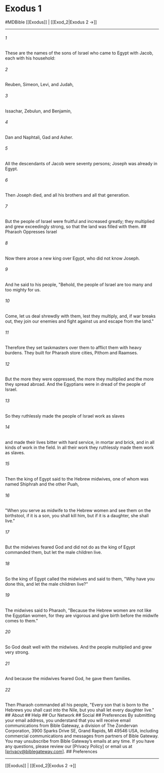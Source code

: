 # Exodus 1
#MDBible
[[Exodus]] | [[Exod_2|Exodus 2 →]]

***






###### 1 


These are the names of the sons of Israel who came to Egypt with Jacob, each with his household: 





###### 2 


Reuben, Simeon, Levi, and Judah, 





###### 3 


Issachar, Zebulun, and Benjamin, 





###### 4 


Dan and Naphtali, Gad and Asher. 





###### 5 


All the descendants of Jacob were seventy persons; Joseph was already in Egypt. 





###### 6 


Then Joseph died, and all his brothers and all that generation. 





###### 7 


But the people of Israel were fruitful and increased greatly; they multiplied and grew exceedingly strong, so that the land was filled with them. ## Pharaoh Oppresses Israel 





###### 8 


Now there arose a new king over Egypt, who did not know Joseph. 





###### 9 


And he said to his people, "Behold, the people of Israel are too many and too mighty for us. 





###### 10 


Come, let us deal shrewdly with them, lest they multiply, and, if war breaks out, they join our enemies and fight against us and escape from the land." 





###### 11 


Therefore they set taskmasters over them to afflict them with heavy burdens. They built for Pharaoh store cities, Pithom and Raamses. 





###### 12 


But the more they were oppressed, the more they multiplied and the more they spread abroad. And the Egyptians were in dread of the people of Israel. 





###### 13 


So they ruthlessly made the people of Israel work as slaves 





###### 14 


and made their lives bitter with hard service, in mortar and brick, and in all kinds of work in the field. In all their work they ruthlessly made them work as slaves. 





###### 15 


Then the king of Egypt said to the Hebrew midwives, one of whom was named Shiphrah and the other Puah, 





###### 16 


"When you serve as midwife to the Hebrew women and see them on the birthstool, if it is a son, you shall kill him, but if it is a daughter, she shall live." 





###### 17 


But the midwives feared God and did not do as the king of Egypt commanded them, but let the male children live. 





###### 18 


So the king of Egypt called the midwives and said to them, "Why have you done this, and let the male children live?" 





###### 19 


The midwives said to Pharaoh, "Because the Hebrew women are not like the Egyptian women, for they are vigorous and give birth before the midwife comes to them." 





###### 20 


So God dealt well with the midwives. And the people multiplied and grew very strong. 





###### 21 


And because the midwives feared God, he gave them families. 





###### 22 


Then Pharaoh commanded all his people, "Every son that is born to the Hebrews you shall cast into the Nile, but you shall let every daughter live." ## About ## Help ## Our Network ## Social ## Preferences By submitting your email address, you understand that you will receive email communications from Bible Gateway, a division of The Zondervan Corporation, 3900 Sparks Drive SE, Grand Rapids, MI 49546 USA, including commercial communications and messages from partners of Bible Gateway. You may unsubscribe from Bible Gateway&rsquo;s emails at any time. If you have any questions, please review our [Privacy Policy] or email us at [privacy@biblegateway.com]. ## Preferences

***

[[Exodus]] | [[Exod_2|Exodus 2 →]]
